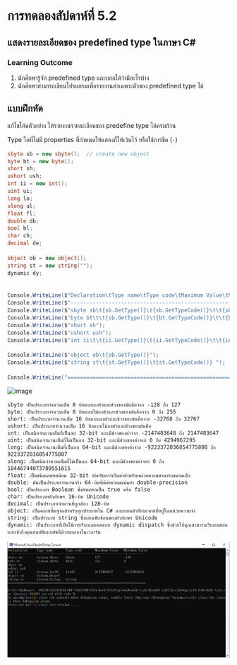 # การทดลองสัปดาห์ที่ 5.2 #
## แสดงรายละเอียดของ predefined type ในภาษา C#  ##


### Learning Outcome ###
1. นักศึกษารู้จัก predefined type และบอกได้ว่ามีอะไรบ้าง
2. นักศึกษาสามารถเขียนโปรแกรมเพื่อรายงานค่าเฉพาะตัวของ predefined type ได้

## แบบฝึกหัด ##

แก้ไขโค้ดตัวอย่าง ให้รายงานรายละเอียดของ predefine type ได้ครบถ้วน

Type ใดที่ไม่มี properties ที่กำหนดให้แสดงก็ให้เว้นไว้ หรือใช้การขีด (`-`)
```cs
sbyte sb = new sbyte();  // create new object
byte bt = new byte();
short sh;                 
ushort ush;
int ii = new int();
uint ui;
long lo;
ulong ul;
float fl;
double db;
bool bl;
char ch;
decimal de;

object ob = new object();
string st = new string("");
dynamic dy;


Console.WriteLine($"Declaration\tType name\tType code\tMaximum Value\tMinimum Value");
Console.WriteLine($"----------------------------------------------------------------------------");
Console.WriteLine($"sbyte sb\t{sb.GetType()}\t{sb.GetTypeCode()}\t\t{sbyte.MaxValue}\t\t{sbyte.MinValue}");
Console.WriteLine($"byte bt\t\t{sb.GetType()}\t{bt.GetTypeCode()}\t\t{byte.MaxValue}\t\t{byte.MinValue}");
Console.WriteLine($"short sh");
Console.WriteLine($"ushort ush");
Console.WriteLine($"int ii\t\t{ii.GetType()}\t{ii.GetTypeCode()}\t\t{int.MaxValue}\t{int.MinValue} ");

Console.WriteLine($"object ob\t{ob.GetType()}");
Console.WriteLine($"string st\t{st.GetType()}\t{st.GetTypeCode()} ");

Console.WriteLine("============================================================================");

```
![image](https://user-images.githubusercontent.com/115066414/235320562-cfd9c6bf-ca3c-450b-9a7e-ce0aa8128799.png)
```
sbyte เป็นประเภทจำนวนเต็ม 8 บิตแบบลงตัวและช่วงของมันคือจาก -128 ถึง 127
byte: เป็นประเภทจำนวนเต็ม 8 บิตแบบไม่ลงตัวและช่วงของมันคือจาก 0 ถึง 255
short: เป็นประเภทจำนวนเต็ม 16 บิตแบบลงตัวและช่วงของมันคือจาก -32768 ถึง 32767
ushort: เป็นประเภทจำนวนเต็ม 16 บิตแบบไม่ลงตัวและช่วงของมันคือ
int: เป็นชนิดจำนวนเต็มที่เป็นลบ 32-bit และมีช่วงของค่าจาก -2147483648 ถึง 2147483647
uint: เป็นชนิดจำนวนเต็มที่ไม่เป็นลบ 32-bit และมีช่วงของค่าจาก 0 ถึง 4294967295
long: เป็นชนิดจำนวนเต็มที่เป็นลบ 64-bit และมีช่วงของค่าจาก -9223372036854775808 ถึง 9223372036854775807
ulong: เป็นชนิดจำนวนเต็มที่ไม่เป็นลบ 64-bit และมีช่วงของค่าจาก 0 ถึง 18446744073709551615
float: เป็นชนิดเลขทศนิยม 32-bit สำหรับการเก็บค่าสำหรับหน่วยความสามารถขนาดเล็ก
double: มันเป็นประเภทจำนวนจริง 64-บิตที่มีค่าความแม่นยำ double-precision
bool: เป็นประเภท Boolean ซึ่งสามารถเป็น true หรือ false
char: เป็นประเภทตัวอักษร 16-บิต Unicode
decimal: เป็นประเภทจำนวนที่ถูกต้อง 128-บิต
object: เป็นคลาสพื้นฐานสำหรับทุกประเภทใน C# และแทนตัวอ็อบเจกต์ที่อยู่ในหน่วยความจำ
string: เป็นประเภท string ซึ่งแทนซับซ้อนของตัวอักษร Unicode
dynamic: เป็นประเภทที่เปิดใช้การเรียกเมธอดแบบ dynamic dispatch ซึ่งช่วยให้คุณสามารถเรียกเมธอดและเข้าถึงคุณสมบัติแบบดัชนีด้วยตนเองในเวลารัน
```

![](./Pictures/Lab5_2_Pic1.png)
